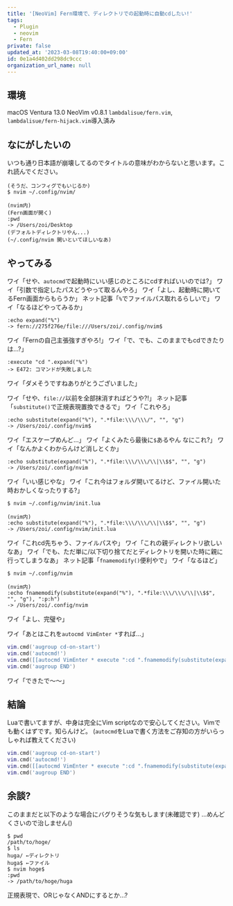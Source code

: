 ```yaml
---
title: '[NeoVim] Fern環境で、ディレクトリでの起動時に自動cdしたい!'
tags:
  - Plugin
  - neovim
  - Fern
private: false
updated_at: '2023-03-08T19:40:00+09:00'
id: 0e1a4d402dd298dc9ccc
organization_url_name: null
---
```

## 環境

macOS Ventura 13.0
NeoVim v0.8.1
`lambdalisue/fern.vim`, `lambdalisue/fern-hijack.vim`導入済み

## なにがしたいの

いつも通り日本語が崩壊してるのでタイトルの意味がわからないと思います。これ読んでください。

```console
(そうだ、コンフィグでもいじるか)
$ nvim ~/.config/nvim/

(nvim内)
(Fern画面が開く)
:pwd
-> /Users/zoi/Desktop
(デフォルトディレクトリやん...)
(~/.config/nvim 開いといてほしいなあ)
```

## やってみる

ワイ「せや、`autocmd`で起動時にいい感じのところにcdすればいいのでは?」
ワイ「引数で指定したパスどうやって取るんやろ」
ワイ「よし、起動時に開いてるFern画面からもらうか」
ネット記事「`%`でファイルパス取れるらしいで」
ワイ「なるほどやってみるか」

```
:echo expand("%")
-> fern://275f276e/file:///Users/zoi/.config/nvim$
```

ワイ「Fernの自己主張強すぎやろ!」
ワイ「で、でも、このままでもcdできたりは...?」

```
:execute "cd ".expand("%")
-> E472: コマンドが失敗しました
```

ワイ「ダメそうですねありがとうございました」

ワイ「せや、`file://`以前を全部抹消すればどうや?!」
ネット記事「`substitute()`で正規表現置換できるで」
ワイ「これやろ」

```
:echo substitute(expand("%"), ".*file:\\\/\\\/", "", "g")
-> /Users/zoi/.config/nvim$
```

ワイ「エスケープめんど...」
ワイ「よくみたら最後に`$`あるやん なにこれ?」
ワイ「なんかよくわからんけど消しとくか」

```
:echo substitute(expand("%"), ".*file:\\\/\\\/\\|\\$$", "", "g")
-> /Users/zoi/.config/nvim
```

ワイ「いい感じやな」
ワイ「これ今はフォルダ開いてるけど、ファイル開いた時おかしくなったりする?」

```console
$ nvim ~/.config/nvim/init.lua

(nvim内)
:echo substitute(expand("%"), ".*file:\\\/\\\/\\|\\$$", "", "g")
-> /Users/zoi/.config/nvim/init.lua
```

ワイ「これcd先ちゃう、ファイルパスや」
ワイ「これの親ディレクトリ欲しいなあ」
ワイ「でも、ただ単に/以下切り捨てだとディレクトリを開いた時に親に行ってしまうなあ」
ネット記事「`fnamemodify()`便利やで」
ワイ「なるほど」

```console
$ nvim ~/.config/nvim

(nvim内)
:echo fnamemodify(substitute(expand("%"), ".*file:\\\/\\\/\\|\\$$", "", "g"), ":p:h")
-> /Users/zoi/.config/nvim
```

ワイ「よし、完璧や」

ワイ「あとはこれを`autocmd VimEnter *`すれば...」

```lua
vim.cmd('augroup cd-on-start')
vim.cmd('autocmd!')
vim.cmd([[autocmd VimEnter * execute ":cd ".fnamemodify(substitute(expand("%"), ".*file:\\\/\\\/\\|\\$$", "", "g"), ":p:h")]])
vim.cmd('augroup END')
```

ワイ「できたで〜〜」

## 結論

Luaで書いてますが、中身は完全にVim scriptなので安心してください。Vimでも動くはずです。知らんけど。
(`autocmd`をLuaで書く方法をご存知の方がいらっしゃれば教えてください)
```lua
vim.cmd('augroup cd-on-start')
vim.cmd('autocmd!')
vim.cmd([[autocmd VimEnter * execute ":cd ".fnamemodify(substitute(expand("%"), ".*file:\\\/\\\/\\|\\$$", "", "g"), ":p:h")]])
vim.cmd('augroup END')
```

## 余談?

このままだと以下のような場合にバグりそうな気もします(未確認です)
...めんどくさいので治しません()

```console
$ pwd
/path/to/hoge/
$ ls
huga/ ←ディレクトリ
huga$ ←ファイル
$ nvim hoge$
:pwd
-> /path/to/hoge/huga
```

正規表現で、ORじゃなくANDにするとか...?
